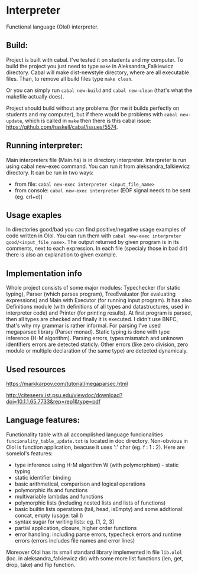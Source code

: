 # Interpreter
Functional language (Olol) interpreter.



## Build:
Project is built with cabal. I've tested it on students and my computer.
To build the project you just need to type `make` in Aleksandra_Falkiewicz directory.
Cabal will make dist-newstyle directory, where are all executable files.
Than, to remove all build files type `make clean`.

Or you can simply run `cabal new-build` and `cabal new-clean` (that's what the makefile actually does).

Project should build without any problems (for me it builds perfectly on students and my computer), 
but if there would be problems with `cabal new-update`, which is called in `make` then there is this cabal issue:
https://github.com/haskell/cabal/issues/5574.


## Running interpreter:
Main interpreters file (Main.hs) is in directory interpreter. Interpreter is run using
cabal new-exec command. You can run it from aleksandra_falkiewicz directory.
It can be run in two ways:
* from file: `cabal new-exec interpreter <input_file_name>`
* from console: `cabal new-exec interpreter` (EOF signal needs to be sent (eg. crl+d))



## Usage exaples
In directories good/bad you can find positive/negative usage examples of code written in Olol. You can run them with `cabal new-exec interpreter good/<input_file_name>`. The output returned by given program is in its comments, next to each expression. In each file (specialy those in bad dir) there is also an explanation to given example.



## Implementation info
Whole project consists of some major modules: Typechecker (for static typing), Parser (which parses program), TreeEvaluator (for evaluating expressions) and Main with Executor (for running input program). It has also Definitions module (with definitions of all types and datastructures, used in interpreter code) and Printer (for printing results).
At first program is parsed, then all types are checked and finally it is executed.
I didn't use BNFC, that's why my grammar is rather informal. For parsing I've used megaparsec library (Parser monad).
Static typing is done with type inference (H-M algorithm).
Parsing errors, types mismatch and unknown identifiers errors are detected staticly. Other errors (like
zero division, zero modulo or multiple declaration of the same type) are detected dynamicaly.


## Used resources
https://markkarpov.com/tutorial/megaparsec.html

http://citeseerx.ist.psu.edu/viewdoc/download?doi=10.1.1.65.7733&rep=rep1&type=pdf



## Language features:
Functionality table with all accomplished language funcionalities `funcionality_table_update.txt` is located in doc directory.
Non-obvious in Olol is function application, beacuse it uses ':' char (eg. f : 1 : 2). 
Here are somelol's features:
* type inference using H-M algorithm W (with polymorphism) - static typing
* static identifier binding
* basic arithmetical, comparison and logical operations
* polymorphic ifs and functions
* multivariable lambdas and functions
* polymorphic lists (including nested lists and lists of functions)
* basic builtin lists operations (tail, head, isEmpty) and some addtional: concat, empty (usage: tail l)
* syntax sugar for writing lists: eg. [1, 2, 3]
* partial application, closure, higher order functions
* error handling: including parse errors, typecheck errors and runtime errors (errors includes file names and error lines)

Moreover Olol has its small standard library implemented in file `lib.olol` (loc. in aleksandra_falkiewicz dir) with some more list functions (len, get, drop, take) and flip function.

